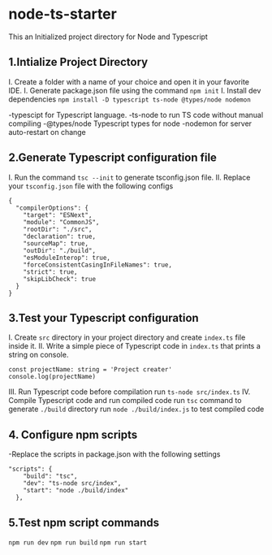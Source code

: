 # node-ts-starter
This an Initialized project directory for Node and Typescript


## 1.Intialize Project Directory
I. Create a folder with a name of your choice and open it in your favorite IDE.
I. Generate package.json file using the command `npm init`
I. Install dev dependencies 
`npm install -D typescript ts-node @types/node nodemon`

-typescipt for Typescript language.
-ts-node to run TS code without manual compiling
-@types/node Typescript types for node
-nodemon for server auto-restart on change

## 2.Generate Typescript configuration file
 I. Run the command `tsc --init` to generate tsconfig.json file.
 II. Replace your `tsconfig.json` file with the following configs
```
{
  "compilerOptions": {
    "target": "ESNext",                                  
    "module": "CommonJS",                               
    "rootDir": "./src",                                  
    "declaration": true,
    "sourceMap": true,
    "outDir": "./build",                                   
    "esModuleInterop": true,                             
    "forceConsistentCasingInFileNames": true,            
    "strict": true,                                      
    "skipLibCheck": true                                 
  }
}
```
## 3.Test your Typescript configuration
 I. Create `src` directory in your project directory and create `index.ts` file inside it.
 II. Write a simple piece of Typescript code in `index.ts` that prints a string on console.

```
const projectName: string = 'Project creater'
console.log(projectName)
```
III. Run Typescript code before compilation
run `ts-node src/index.ts`
IV. Compile Typescript code and run compiled code
run `tsc` command to generate `./build` directory
run `node ./build/index.js` to test compiled code

## 4. Configure npm scripts
  -Replace the scripts in package.json with the following settings
```
"scripts": {
    "build": "tsc",
    "dev": "ts-node src/index",
    "start": "node ./build/index"
  },
```


## 5.Test npm script commands
`npm run dev`
`npm run build`
`npm run start`

